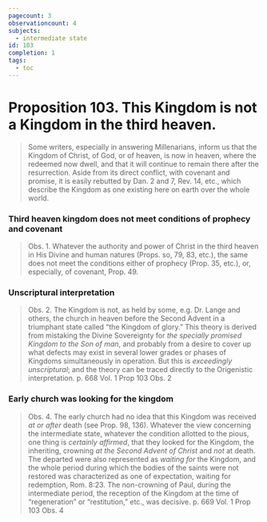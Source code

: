 ```yaml
---
pagecount: 3
observationcount: 4
subjects:
  - intermediate state
id: 103
completion: 1
tags:
  - toc
---
```

# Proposition 103. This Kingdom is not a Kingdom in the third heaven.

>Some writers, especially in answering Millenarians, inform us that the Kingdom of Christ, of God, or of heaven, is now in heaven, where the redeemed now dwell, and that it will continue to remain there after the resurrection. Aside from its direct conflict, with covenant and promise, it is easily rebutted by Dan. 2 and 7, Rev. 14, etc., which describe the Kingdom as one existing here on earth over the whole world.
### Third heaven kingdom does not meet conditions of prophecy and covenant
>Obs. 1. Whatever the authority and power of Christ in the third heaven in His Divine and human natures (Props. so, 79, 83, etc.), the same does not meet the conditions either of prophecy (Prop. 35, etc.), or, especially, of covenant, Prop. 49.
### Unscriptural interpretation
>Obs. 2. The Kingdom is not, as held by some, e.g. Dr. Lange and others, the church in heaven before the Second Advent in a triumphant state called “the Kingdom of glory.” This theory is derived from mistaking the Divine Sovereignty for *the specially promised Kingdom to the Son of man*, and probably from a desire to cover up what defects may exist in several lower grades or phases of Kingdoms simultaneously in operation. But this is *exceedingly unscriptural*; and the theory can be traced directly to the Origenistic interpretation.
>p. 668 Vol. 1 Prop 103 Obs. 2
### Early church was looking for the kingdom
>Obs. 4. The early church had no idea that this Kingdom was received *at or after* death (see Prop. 98, 136). Whatever the view concerning the intermediate state, whatever the condition allotted to the pious, one thing is *certainly affirmed*, that they looked for the Kingdom, the inheriting, crowning *at the Second Advent of Christ* and *not* at death. The departed were also represented as *waiting for* the Kingdom, and the whole period during which the bodies of the saints were not restored was characterized as one of expectation, waiting for redemption, Rom. 8:23. The non-crowning of Paul, during the intermediate period, the reception of the Kingdom at the time of “regeneration” or “restitution,” etc., was decisive.
>p. 669 Vol. 1 Prop 103 Obs. 4



